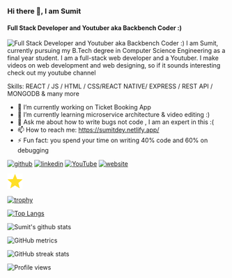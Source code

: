 ### Hi there 👋, I am Sumit
#### Full Stack Developer and Youtuber aka Backbench Coder :)
![Full Stack Developer and Youtuber aka Backbench Coder :)](https://raw.githubusercontent.com/Dey-Sumit/Dey-Sumit/main/Banner.png)
I am Sumit, currently pursuing my B.Tech degree in Computer Science Engineering as a final year student. I am a full-stack web developer and a Youtuber. I make videos on web development  and web designing, so if it sounds interesting check out my youtube channel

Skills: REACT / JS / HTML / CSS/REACT NATIVE/ EXPRESS / REST API / MONGODB & many more

- 🔭 I’m currently working on Ticket Booking App  
- 🌱 I’m currently learning microservice architecture & video editing :) 
- 💬 Ask me about how to write bugs not code , I am an expert in this :( 
- 📫 How to reach me: https://sumitdey.netlify.app/ 
- ⚡ Fun fact: you spend your time on writing 40% code and 60% on debugging 


[<img src='https://cdn.jsdelivr.net/npm/simple-icons@3.0.1/icons/github.svg' alt='github' height='40'>](https://github.com/Dey-Sumit)  [<img src='https://cdn.jsdelivr.net/npm/simple-icons@3.0.1/icons/linkedin.svg' alt='linkedin' height='40'>](https://www.linkedin.com/in/sumit-dey-4a04431a9//)  [<img src='https://cdn.jsdelivr.net/npm/simple-icons@3.0.1/icons/youtube.svg' alt='YouTube' height='40'>](https://www.youtube.com/channel/UClW8d1f5m0QAE_Ig024EP6A)  [<img src='https://cdn.jsdelivr.net/npm/simple-icons@3.0.1/icons/icloud.svg' alt='website' height='40'>](https://sumitdey.netlify.app/)  

<a href='https://stars.github.com/'><img src='https://raw.githubusercontent.com/acervenky/animated-github-badges/master/assets/starbadge.gif' width='35' height='35'></a> 

[![trophy](https://github-profile-trophy.vercel.app/?username=Dey-Sumit)](https://github.com/ryo-ma/github-profile-trophy)

[![Top Langs](https://github-readme-stats.vercel.app/api/top-langs/?username=Dey-Sumit)](https://github.com/anuraghazra/github-readme-stats)

![Sumit's github stats](https://github-readme-stats.vercel.app/api?username=Dey-Sumit&show_icons=true&theme=radical&show_icons=true)
  
![GitHub metrics](https://metrics.lecoq.io/Dey-Sumit)  

![GitHub streak stats](https://github-readme-streak-stats.herokuapp.com/?user=Dey-Sumit)  

![Profile views](https://gpvc.arturio.dev/Dey-Sumit)  
